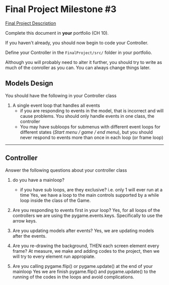 # Final Project Milestone #3

[Final Project Description](https://docs.google.com/document/d/1j3zgypVjPjzXl4pL1_Wpjvp3GLCW9zcFydkwUjNfNUA/edit?usp=sharing)

Complete this document in **your** portfolio (CH 10).

If you haven't already, you should now begin to code your Controller.

Define your Controller in the `FinalProject/src/` folder in your portfolio.

Although you will probably need to alter it further, you should try to write as much of the conroller as you can. You can always change things later.

## Models Design

You should have the following in your Controller class

1. A single event loop that handles all events
    * if you are responding to events in the model, that is incorrect and will cause problems. You should only handle events in one class, the controller
    * You may have subloops for submenus with different event loops for different states (*Start menu / game / end menu*), but you should never respond to events more than once in each loop (or frame loop)

***

## Controller

Answer the following questions about your controller class

1. do you have a mainloop?
    * if you have sub loops, are they exclusive? i.e. only 1 will ever run at a time
    Yes, we have a loop to the main controls supported by a while loop inside the class of 
    the Game.  

2. Are you responding to events first in your loop?
   Yes, for all loops of the controllers we are using the pygame.events.keys. Specifically 
   to use the arrow keys.

3. Are you updating models after events?
   Yes, we are updating models after the events. 

4. Are you re-drawing the background, THEN each screen element every frame?
   At measure, we make and adding codes to the project, then we will try to every element 
   run appropiate. 
    
5. Are you calling pygame.flip() or pygame.update() at the end of your mainloop
   Yes we are finish pygame.flip() and pygame.update() to the running of the codes in the 
   loops and avoid complications.
    


